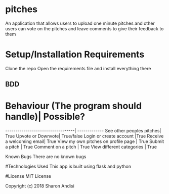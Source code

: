 # pitches
An application that allows users to upload one minute pitches and other users can vote on the pitches and leave comments to give their feedback to them

# Setup/Installation Requirements
Clone the repo
Open the requirements file and install everything there

## BDD
# Behaviour (The program should handle)| Possible?
----------------------------------| -------------
See other peoples pitches| True
Upvote or Downvote| True/false
Login or create account |True
Receive a welcoming email| True
View my own pitches on profile page	| True
Submit a pitch	| True
Comment on a pitch	| True
View different categories | True


Known Bugs
There are no known bugs

#Technologies Used
This app is built using flask and python

#License
MIT License

Copyright (c) 2018 Sharon Andisi

